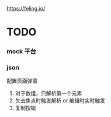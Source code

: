 https://feling.io/


# TODO

### mock 平台

### json
配置页面弹窗
1. 对于数组，只解析第一个元素
2. 失去焦点时触发解析 or 编辑时实时触发
3. 复制按钮
